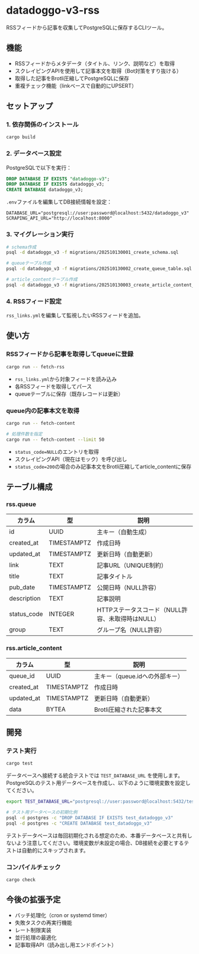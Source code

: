 # datadoggo-v3-rss

RSSフィードから記事を収集してPostgreSQLに保存するCLIツール。

## 機能

- RSSフィードからメタデータ（タイトル、リンク、説明など）を取得
- スクレイピングAPIを使用して記事本文を取得（Bot対策をすり抜ける）
- 取得した記事をBrotli圧縮してPostgreSQLに保存
- 重複チェック機能（linkベースで自動的にUPSERT）

## セットアップ

### 1. 依存関係のインストール

```bash
cargo build
```

### 2. データベース設定

PostgreSQLで以下を実行：

```sql
DROP DATABASE IF EXISTS "datadoggo-v3";
DROP DATABASE IF EXISTS datadoggo_v3;
CREATE DATABASE datadoggo_v3;
```

`.env`ファイルを編集してDB接続情報を設定：

```env
DATABASE_URL="postgresql://user:password@localhost:5432/datadoggo_v3"
SCRAPING_API_URL="http://localhost:8000"
```

### 3. マイグレーション実行

```bash
# schema作成
psql -d datadoggo_v3 -f migrations/202510130001_create_schema.sql

# queueテーブル作成
psql -d datadoggo_v3 -f migrations/202510130002_create_queue_table.sql

# article_contentテーブル作成
psql -d datadoggo_v3 -f migrations/202510130003_create_article_content_table.sql
```

### 4. RSSフィード設定

`rss_links.yml`を編集して監視したいRSSフィードを追加。

## 使い方

### RSSフィードから記事を取得してqueueに登録

```bash
cargo run -- fetch-rss
```

- `rss_links.yml`から対象フィードを読み込み
- 各RSSフィードを取得してパース
- queueテーブルに保存（既存レコードは更新）

### queue内の記事本文を取得

```bash
cargo run -- fetch-content

# 処理件数を指定
cargo run -- fetch-content --limit 50
```

- `status_code=NULL`のエントリを取得
- スクレイピングAPI（現在はモック）を呼び出し
- `status_code=200`の場合のみ記事本文をBrotli圧縮してarticle_contentに保存

## テーブル構成

### rss.queue

| カラム       | 型          | 説明                   |
| ------------ | ----------- | ---------------------- |
| id           | UUID        | 主キー（自動生成）     |
| created_at   | TIMESTAMPTZ | 作成日時               |
| updated_at   | TIMESTAMPTZ | 更新日時（自動更新）   |
| link         | TEXT        | 記事URL（UNIQUE制約）  |
| title        | TEXT        | 記事タイトル           |
| pub_date     | TIMESTAMPTZ | 公開日時（NULL許容）   |
| description  | TEXT        | 記事説明               |
| status_code  | INTEGER     | HTTPステータスコード（NULL許容、未取得時はNULL） |
| group        | TEXT        | グループ名（NULL許容） |

### rss.article_content

| カラム     | 型          | 説明                          |
| ---------- | ----------- | ----------------------------- |
| queue_id   | UUID        | 主キー（queue.idへの外部キー）|
| created_at | TIMESTAMPTZ | 作成日時                      |
| updated_at | TIMESTAMPTZ | 更新日時（自動更新）          |
| data       | BYTEA       | Brotli圧縮された記事本文      |

## 開発

### テスト実行

```bash
cargo test
```

データベースへ接続する統合テストでは `TEST_DATABASE_URL` を使用します。PostgreSQLのテスト用データベースを作成し、以下のように環境変数を設定してください。

```bash
export TEST_DATABASE_URL="postgresql://user:password@localhost:5432/test_datadoggo_v3"

# テスト用データベースの初期化例
psql -d postgres -c "DROP DATABASE IF EXISTS test_datadoggo_v3"
psql -d postgres -c "CREATE DATABASE test_datadoggo_v3"
```

テストデータベースは毎回初期化される想定のため、本番データベースと共有しないよう注意してください。環境変数が未設定の場合、DB接続を必要とするテストは自動的にスキップされます。

### コンパイルチェック

```bash
cargo check
```

## 今後の拡張予定

- バッチ処理化（cron or systemd timer）
- 失敗タスクの再実行機能
- レート制限実装
- 並行処理の最適化
- 記事取得API（読み出し用エンドポイント）
